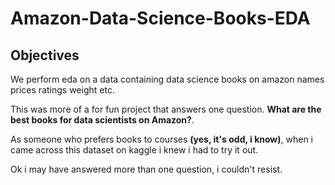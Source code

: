 # Amazon-Data-Science-Books-EDA
## Objectives
<p>We perform eda on a data containing data science books on amazon names prices ratings weight etc.</p><p></p> This was more of a for fun project that answers one question. <strong>What are the best books for data scientists on Amazon?</strong>.</p><p></p>As someone who prefers books to courses <strong>(yes, it's odd, i know)</strong>, when i came across this dataset on kaggle i knew i had to try it out.</p>
Ok i may have answered more than one question, i couldn't resist.

